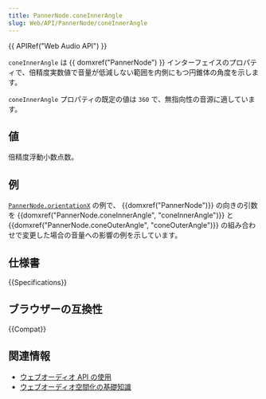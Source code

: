 ```yaml
---
title: PannerNode.coneInnerAngle
slug: Web/API/PannerNode/coneInnerAngle
---
```


{{ APIRef("Web Audio API") }}

`coneInnerAngle` は {{ domxref("PannerNode") }} インターフェイスのプロパティで、倍精度実数値で音量が低減しない範囲を内側にもつ円錐体の角度を示します。

`coneInnerAngle` プロパティの既定の値は `360` で、無指向性の音源に適しています。

## 値

倍精度浮動小数点数。

## 例

[`PannerNode.orientationX`](/ja/docs/Web/API/PannerNode/orientationX#例) の例で、 {{domxref("PannerNode")}} の向きの引数を {{domxref("PannerNode.coneInnerAngle", "coneInnerAngle")}} と {{domxref("PannerNode.coneOuterAngle", "coneOuterAngle")}} の組み合わせで変更した場合の音量への影響の例を示しています。

## 仕様書

{{Specifications}}

## ブラウザーの互換性

{{Compat}}

## 関連情報

- [ウェブオーディオ API の使用](/ja/docs/Web/API/Web_Audio_API/Using_Web_Audio_API)
- [ウェブオーディオ空間化の基礎知識](/ja/docs/Web/API/Web_Audio_API/Web_audio_spatialization_basics)
